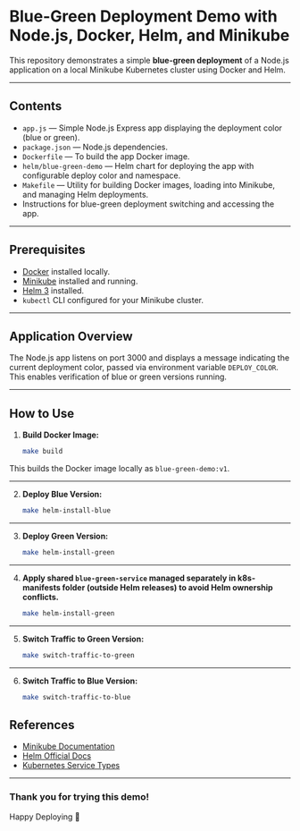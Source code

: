 # Blue-Green Deployment Demo with Node.js, Docker, Helm, and Minikube

This repository demonstrates a simple **blue-green deployment** of a Node.js application on a local Minikube Kubernetes cluster using Docker and Helm.

---

## Contents

- `app.js` — Simple Node.js Express app displaying the deployment color (blue or green).
- `package.json` — Node.js dependencies.
- `Dockerfile` — To build the app Docker image.
- `helm/blue-green-demo` — Helm chart for deploying the app with configurable deploy color and namespace.
- `Makefile` — Utility for building Docker images, loading into Minikube, and managing Helm deployments.
- Instructions for blue-green deployment switching and accessing the app.

---

## Prerequisites

- [Docker](https://www.docker.com/get-started) installed locally.
- [Minikube](https://minikube.sigs.k8s.io/docs/start/) installed and running.
- [Helm 3](https://helm.sh/docs/intro/install/) installed.
- `kubectl` CLI configured for your Minikube cluster.

---

## Application Overview

The Node.js app listens on port 3000 and displays a message indicating the current deployment color, passed via environment variable `DEPLOY_COLOR`. This enables verification of blue or green versions running.

---

## How to Use

1. **Build Docker Image:**
   ```sh
   make build
   ```
This builds the Docker image locally as `blue-green-demo:v1`.

---

2. **Deploy Blue Version:**
    ```sh
   make helm-install-blue
   ```

---

3. **Deploy Green Version:**
    ```sh
   make helm-install-green
   ```

---

4. **Apply shared `blue-green-service` **managed separately in k8s-manifests folder** (outside Helm releases) to avoid Helm ownership conflicts.**
    ```sh
   make helm-install-green
   ```

---

5. **Switch Traffic to Green Version:**
    ```sh
   make switch-traffic-to-green
   ```

---

6. **Switch Traffic to Blue Version:**
    ```sh
   make switch-traffic-to-blue
   ```

## References

- [Minikube Documentation](https://minikube.sigs.k8s.io/docs/)
- [Helm Official Docs](https://helm.sh/docs/)
- [Kubernetes Service Types](https://kubernetes.io/docs/concepts/services-networking/service/)

---

### Thank you for trying this demo!

Happy Deploying 🚀



